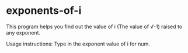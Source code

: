 # exponents-of-i
This program helps you find out the value of i (The value of  √-1) raised to any exponent. 

Usage instructions: Type in the exponent value of i for num. 
